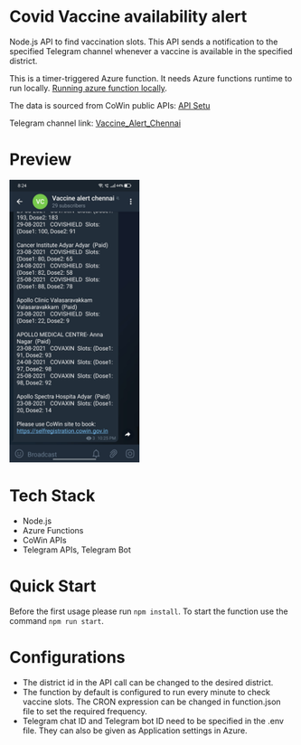# Covid Vaccine availability alert
Node.js API to find vaccination slots.
This API sends a notification to the specified Telegram channel whenever a vaccine is available in the specified district.

This is a timer-triggered Azure function. It needs Azure functions runtime to run locally. [Running azure function locally](https://docs.microsoft.com/en-us/azure/azure-functions/functions-develop-local).

The data is sourced from CoWin public APIs: [API Setu](https://apisetu.gov.in/public/marketplace/api/cowin)

Telegram channel link: [Vaccine_Alert_Chennai](https://telegram.me/vaccinealert18)

# Preview
<img height="500" src="https://github.com/harishankar0301/Covid_Vaccine_Alert/blob/master/vaccine_alerter.jpg"></img>

# Tech Stack

<ul>
  <li>Node.js</li>
  <li>Azure Functions</li>
  <li>CoWin APIs</li>
  <li>Telegram APIs, Telegram Bot</li>
</ul>

# Quick Start

Before the first usage please run `npm install`. To start the function use the command `npm run start`.
# Configurations
<ul>
<li>The district id in the API call can be changed to the desired district.</li>
<li>The function by default is configured to run every minute to check vaccine slots. The CRON expression can be changed in function.json file to set the required frequency.</li>
<li>Telegram chat ID and Telegram bot ID need to be specified in the .env file. They can also be given as Application settings in Azure.</li>

